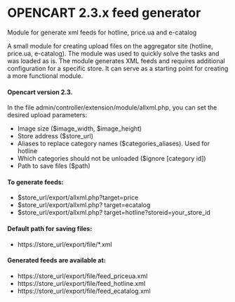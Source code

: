 # OPENCART 2.3.x feed generator
Module for generate xml feeds for hotline, price.ua and e-catalog

A small module for creating upload files on the aggregator site (hotline, price.ua, e-catalog).
The module was used to quickly solve the tasks and was loaded as is.
The module generates XML feeds and requires additional configuration for a specific store. It can serve as a starting point for creating a more functional module.

#### Opencart version 2.3.

In the file admin/controller/extension/module/allxml.php, you can set the desired upload parameters:
- Image size ($image_width, $image_height)
- Store address ($store_url)
- Aliases to replace category names ($categories_aliases). Used for hotline
- Which categories should not be unloaded ($ignore [category id])
- Path to save files ($path)


#### To generate feeds:
- $store_url/export/allxml.php?target=price
- $store_url/export/allxml.php? target=ecatalog
- $store_url/export/allxml.php? target=hotline?storeid=your_store_id

#### Default path for saving files:
- https://store_url/export/file/*.xml

#### Generated feeds are available at:
- https://store_url/export/file/feed_priceua.xml
- https://store_url/export/file/feed_hotline.xml
- https://store_url/export/file/feed_ecatalog.xml
